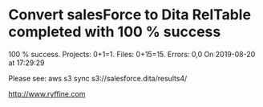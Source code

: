 # Convert salesForce to Dita RelTable completed with 100 % success

100 % success. Projects: 0+1=1.  Files: 0+15=15. Errors: 0,0  On 2019-08-20 at 17:29:29



Please see: aws s3 sync s3://salesforce.dita/results4/

http://www.ryffine.com
